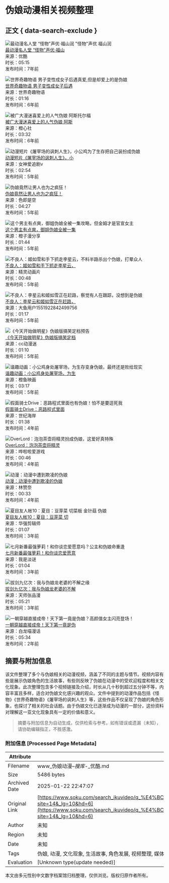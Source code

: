# 伪娘动漫相关视频整理

## 正文 { data-search-exclude }


![最动漫名人堂 “怪物"声优·福山润 "怪物"声优 福山润](https://vthumb.ykimg.com/054102015A2E553219C1EF49580BC9BC)  
[最动漫名人堂 “怪物"声优·福山](https://v.youku.com/v_show/id_XMzA0NzIzOTI3Ng==.html?from=s1.8-1-1.2)  
来源：优酷  
时长：05:15  
发布时间：7年前  

![世界奇趣物语 男子变性成女子后遇真爱,但是却爱上的是伪娘](https://vthumb.ykimg.com/054101015C09EF398B6C06927359EBC4)  
[世界奇趣物语 男子变性成女子后遇](https://v.youku.com/v_show/id_XMzk1MzM1NjY5Ng==.html?from=s1.8-1-1.2)  
来源：世界奇趣物语  
时长：01:16  
发布时间：6年前  

![被广大漫迷喜爱上的人气伪娘 阿斯托尔福](https://vthumb.ykimg.com/054101015C1349F68B3660974CBB1D12)  
[被广大漫迷喜爱上的人气伪娘 阿斯](https://v.youku.com/v_show/id_XMzk2MzgzODUwMA==.html?from=s1.8-1-1.2)  
来源：橙心社  
时长：03:32  
发布时间：6年前  

![动漫短片《屠宰场的讽刺人生》，小公鸡为了生存把自己装扮成伪娘](https://vthumb.ykimg.com/054101015C709CB5AD8C70901BB22EA5)  
[动漫短片《屠宰场的讽刺人生》，小](https://v.youku.com/v_show/id_XNDA3NDg4ODA0NA==.html?from=s1.8-1-1.2)  
来源：女神爱追剧v  
时长：02:54  
发布时间：5年前  

![伪娘竟然让男人也为之疯狂！](https://vthumb.ykimg.com/054101015CE9D3B315673C8BC5BD1B78)  
[伪娘竟然让男人也为之疯狂！](https://v.youku.com/v_show/id_XNDE5NjUzNDgzNg==.html?from=s1.8-1-1.2)  
来源：色即是空  
时长：04:27  
发布时间：5年前  

![这个男主有点爽，御姐伪娘全被一集攻略，但金姆才是官宣女主](https://vthumb.ykimg.com/054101015D3BC6A0AD8C708E761DC92A)  
[这个男主有点爽，御姐伪娘全被一集](https://v.youku.com/v_show/id_XNDI4OTQ3MjMwOA==.html?from=s1.8-1-1.2)  
来源：橙子漫分享  
时长：01:44  
发布时间：5年前  

![不良人：姬如雪和手下抓走李星云，不料半路杀出个伪娘，打晕众人](https://vthumb.ykimg.com/054101015D5814BEB09CD08D71DB48B8)  
[不良人：姬如雪和手下抓走李星云，](https://v.youku.com/v_show/id_XNDMxODk4ODIwMA==.html?from=s1.8-1-1.2)  
来源：精灵动画片  
时长：00:48  
发布时间：5年前  

![不良人：李星云和姬如雪正在赶路，察觉有人在跟踪，没想到是伪娘](https://vthumb.ykimg.com/054101015D8134868B6C0697269CC63A)  
[不良人：李星云和姬如雪正在赶路，](https://v.youku.com/v_show/id_XNDM2NTM5ODIyNA==.html?from=s1.8-1-1.2)  
来源：大鱼用户1551922842499756  
时长：01:17  
发布时间：5年前  

![《今天开始做明星》伪娘版搞笑定档预告](https://vthumb.ykimg.com/054101015DF27365AD8C70143A837BAE)  
[《今天开始做明星》伪娘版搞笑定档](https://v.youku.com/v_show/id_XNDQ2NzUwNTA4MA==.html?from=s1.8-1-1.2)  
来源：cc动漫迷  
时长：01:10  
发布时间：5年前  

![谐趣动画：小公鸡身处屠宰场，为生存变身伪娘，最终还是败给现实](https://vthumb.ykimg.com/054101015DFF6865AD8C7098955907D1)  
[谐趣动画：小公鸡身处屠宰场，为生](https://v.youku.com/v_show/id_XNDQ3ODkwOTQwMA==.html?from=s1.8-1-1.2)  
来源：橙鱼映画  
时长：03:17  
发布时间：5年前  

![假面骑士Drive：恶路程式里面也有伪娘！怕不是要逗死我](https://vthumb.ykimg.com/054101015EE1DEAC0F954C95AA28E00C)  
[假面骑士Drive：恶路程式里面](https://v.youku.com/v_show/id_XNDcwNzk5MjQwOA==.html?from=s1.8-1-1.2)  
来源：世纪海岸  
时长：01:38  
发布时间：4年前  

![OverLord：泡泡茶壶将精灵扮成伪娘，这爱好真特殊](https://vthumb.ykimg.com/054101015F58527304CD83A824B8C759)  
[OverLord：泡泡茶壶将精灵](https://v.youku.com/v_show/id_XNDg0NzUyNTkzNg==.html?from=s1.8-1-1.2)  
来源：哗啦啦爱游戏  
时长：00:46  
发布时间：4年前  

![动漫：动漫中遭到欺凌的伪娘](https://vthumb.ykimg.com/054706015FA729EB000001236906987F)  
[动漫：动漫中遭到欺凌的伪娘](https://v.youku.com/v_show/id_XNDk0OTAwNTI4MA==.html?from=s1.8-1-1.2)  
来源：林赞奈  
时长：00:33  
发布时间：4年前  

![夏目友人帐10：夏目：豆芽菜 切菜板 金针菇 伪娘](https://vthumb.ykimg.com/054101016065595D047BD7B377D46E85)  
[夏目友人帐10：夏目：豆芽菜 切](https://v.youku.com/v_show/id_XNTEzMTA4ODUyOA==.html?from=s1.8-1-1.2)  
来源：华强剪辑师  
时长：01:07  
发布时间：3年前  

![七月新番最强萝莉！和你谈恋爱愿意吗？公主和伪娘命重逢](https://vthumb.ykimg.com/0541010160F56B5507937E9BE5E89D5C)  
[七月新番最强萝莉！和你谈恋爱愿意](https://v.youku.com/v_show/id_XNTE4MzUzODk5Mg==.html?from=s1.8-1-1.2)  
来源：我是淡谜  
时长：01:04  
发布时间：3年前  

![拔剑九亿次：我与伪娘龙老婆的不解之缘](https://vthumb.ykimg.com/05410101614AFCEB052D3F9C71964C31)  
[拔剑九亿次：我与伪娘龙老婆的不解](https://v.youku.com/v_show/id_XNTE5ODMzNDgxMg==.html?from=s1.8-1-1.2)  
来源：天师张品漫  
时长：05:21  
发布时间：3年前  

![一朝穿越直接成帝！天下第一竟是伪娘？高颜值女主闪亮登场！](https://vthumb.ykimg.com/054101016280A783052D3F9F02BCB109)  
[一朝穿越直接成帝！天下第一竟是伪](https://v.youku.com/v_show/id_XNTg2OTg5NDk2NA==.html?from=s1.8-1-1.2)  
来源：白龙喵漫话  
时长：05:34  
发布时间：2年前  
<!-- tcd_original_link https://www.soku.com/search_ikuvideo/q_%E4%BC%AA%E5%A8%98%E5%8A%A8%E6%BC%AB_orderby_1_limitdate_0?site=14&_lg=10&hd=6 -->


## 摘要与附加信息

<!-- tcd_abstract -->
该文件整理了多个与伪娘相关的动漫视频，涵盖了不同的主题与情节。视频内容有些是展示伪娘角色的生活故事，有些则反映了伪娘在动漫中的受欢迎程度和相关文化现象。此次整理包含多个视频链接及介绍，时长从几十秒到超过五分钟不等，内容丰富且多样，适合对伪娘文化感兴趣的观众。文件中提到的动漫作品包括《怪物》《世界奇趣物语》《屠宰场的讽刺人生》等，这些作品不仅呈现了伪娘的角色形象，也探讨了相关的社会话题。由于伪娘文化已逐渐成为动漫的一部分，这份资料对理解这一亚文化现象具有一定的价值和意义。
<!-- tcd_abstract_end -->

> 摘要与附加信息为自动生成，仅供检索与参考。如有错误或遗漏（未知），请协助编辑指正，不胜感激。

### 附加信息 [Processed Page Metadata]

| Attribute       | Value                                  |
|-----------------|----------------------------------------|
| Filename        | www_伪娘动漫–_搜库_-_优酷.md                             |
| Size            | 5486 bytes                           |
| Archived Date   | 2025-01-22 22:47:07                             |
| Original Link   | [https://www.soku.com/search_ikuvideo/q_%E4%BC%AA%E5%A8%98%E5%8A%A8%E6%BC%AB_orderby_1_limitdate_0?site=14&_lg=10&hd=6](https://www.soku.com/search_ikuvideo/q_%E4%BC%AA%E5%A8%98%E5%8A%A8%E6%BC%AB_orderby_1_limitdate_0?site=14&_lg=10&hd=6)                       |
| Author          | 未知                               |
| Region          | 未知                               |
| Date            | 未知                                 |
| Tags            | 伪娘, 动漫, 文化现象, 生活故事, 角色发展, 视频整理, 媒体资源, 社区文化, 娱乐, 性别表达                                 |
| Evaluation            | [Unknown type(update needed)]                                 |
<!-- tcd_table_end -->

本文由多元性别中文数字档案馆归档整理，仅供浏览。版权归原作者所有。
